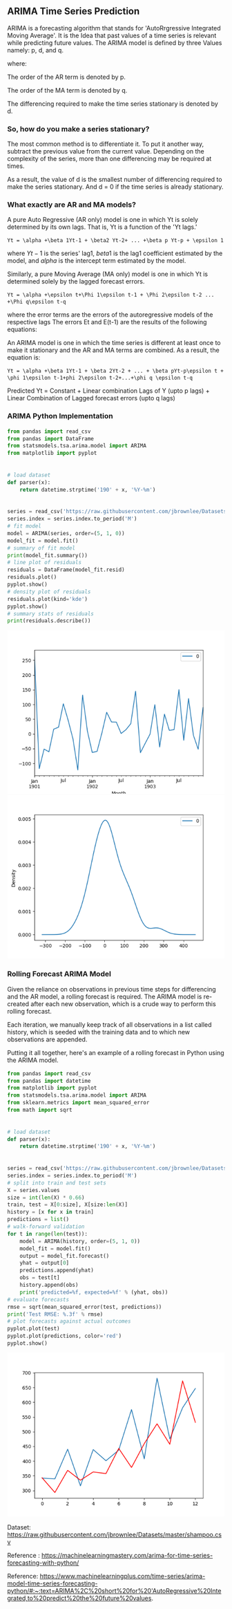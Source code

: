 ## ARIMA Time Series Prediction

ARIMA is a forecasting algorithm that stands for 'AutoRrgressive Integrated Moving Average'. It is the 
Idea that past values of a time series is relevant while predicting future values. The ARIMA model is 
defined by three Values namely: p, d, and q.

where:

The order of the AR term is denoted by p.

The order of the MA term is denoted by q.

The differencing required to make the time series stationary is denoted by d.


### So, how do you make a series stationary?

The most common method is to differentiate it. To put it another way, subtract the previous value
from the current value. Depending on the complexity of the series, more than one differencing may 
be required at times.

As a result, the value of d is the smallest number of differencing required to make the series 
stationary. And d = 0 if the time series is already stationary.

### What exactly are AR and MA models?

A pure Auto Regressive (AR only) model is one in which Yt is solely determined by its own
lags. That is, Yt is a function of the 'Yt lags.'

```
Yt = \alpha +\beta 1Yt-1 + \beta2 Yt-2+ ... +\beta p Yt-p + \epsilon 1
```

where $Yt-1$ is the series' lag1, $beta1$ is the lag1 coefficient estimated by the model, and $alpha$ is 
the intercept term estimated by the model.


Similarly, a pure Moving Average (MA only) model is one in which Yt is determined solely by the lagged
forecast errors.

``` 
Yt = \alpha +\epsilon t+\Phi 1\epsilon t-1 + \Phi 2\epsilon t-2 ... +\Phi q\epsilon t-q
```

where the error terms are the errors of the autoregressive models of the respective lags The errors Et 
and E(t-1) are the results of the following equations:

An ARIMA model is one in which the time series is different at least once to make it stationary and the
AR and MA terms are combined. As a result, the equation is:

```
Yt = \alpha +\beta 1Yt-1 + \beta 2Yt-2 + ... + \beta pYt-p\epsilon t + \phi 1\epsilon t-1+phi 2\epsilon t-2+...+\phi q \epsilon t-q
```

Predicted Yt = Constant + Linear combination Lags of Y (upto p lags) + Linear Combination of Lagged forecast errors (upto q lags)

### ARIMA Python Implementation
``` python
from pandas import read_csv
from pandas import DataFrame
from statsmodels.tsa.arima.model import ARIMA
from matplotlib import pyplot


# load dataset
def parser(x):
    return datetime.strptime('190' + x, '%Y-%m')


series = read_csv('https://raw.githubusercontent.com/jbrownlee/Datasets/master/shampoo.csv', header=0, index_col=0, parse_dates=True, squeeze=True, date_parser=parser)
series.index = series.index.to_period('M')
# fit model
model = ARIMA(series, order=(5, 1, 0))
model_fit = model.fit()
# summary of fit model
print(model_fit.summary())
# line plot of residuals
residuals = DataFrame(model_fit.resid)
residuals.plot()
pyplot.show()
# density plot of residuals
residuals.plot(kind='kde')
pyplot.show()
# summary stats of residuals
print(residuals.describe())
```
![img_3.png](img3.png)
![img_4.png](img4.png)


### Rolling Forecast ARIMA Model

Given the reliance on observations in previous time steps for differencing and the AR model, a rolling forecast is required.
The ARIMA model is re-created after each new observation, which is a crude way to perform this rolling forecast.

Each iteration, we manually keep track of all observations in a list called history, which is seeded with the training data 
and to which new observations are appended.

Putting it all together, here's an example of a rolling forecast in Python using the ARIMA model.

```python
from pandas import read_csv
from pandas import datetime
from matplotlib import pyplot
from statsmodels.tsa.arima.model import ARIMA
from sklearn.metrics import mean_squared_error
from math import sqrt


# load dataset
def parser(x):
    return datetime.strptime('190' + x, '%Y-%m')


series = read_csv('https://raw.githubusercontent.com/jbrownlee/Datasets/master/shampoo.csv', header=0, index_col=0, parse_dates=True, squeeze=True, date_parser=parser)
series.index = series.index.to_period('M')
# split into train and test sets
X = series.values
size = int(len(X) * 0.66)
train, test = X[0:size], X[size:len(X)]
history = [x for x in train]
predictions = list()
# walk-forward validation
for t in range(len(test)):
    model = ARIMA(history, order=(5, 1, 0))
    model_fit = model.fit()
    output = model_fit.forecast()
    yhat = output[0]
    predictions.append(yhat)
    obs = test[t]
    history.append(obs)
    print('predicted=%f, expected=%f' % (yhat, obs))
# evaluate forecasts
rmse = sqrt(mean_squared_error(test, predictions))
print('Test RMSE: %.3f' % rmse)
# plot forecasts against actual outcomes
pyplot.plot(test)
pyplot.plot(predictions, color='red')
pyplot.show()
```
![img_5.png](img5.png)

Dataset: https://raw.githubusercontent.com/jbrownlee/Datasets/master/shampoo.csv

Reference : https://machinelearningmastery.com/arima-for-time-series-forecasting-with-python/

Reference: https://www.machinelearningplus.com/time-series/arima-model-time-series-forecasting-python/#:~:text=ARIMA%2C%20short%20for%20'AutoRegressive%20Integrated,to%20predict%20the%20future%20values.